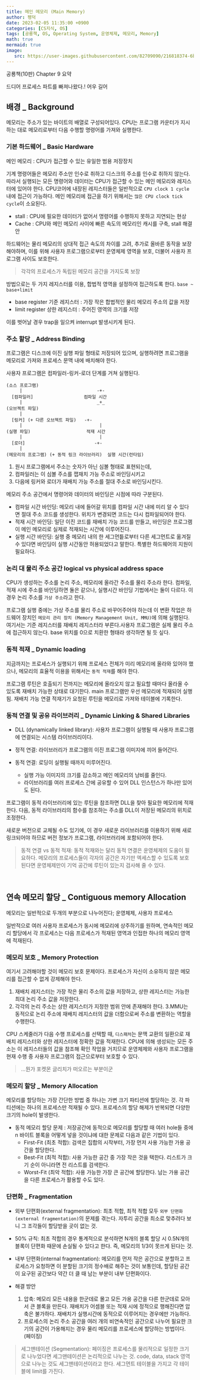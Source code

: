 ```yaml
---
title: 메인 메모리 (Main Memory)
author: 펭덕
date: 2023-02-05 11:35:00 +0900
categories: [CS지식, OS]
tags: [공룡책, OS, Operating System, 운영체제, 메모리, Memory]
math: true
mermaid: true
image:
   src: https://user-images.githubusercontent.com/82709090/216818374-6b66167c-87c6-4f4c-8273-fcaff915f47f.png
---
```


공룡책(10판) Chapter 9 요약

드디어 프로세스 파트를 빠져나왔다.! 어우 길어

## 배경 _ Background

메모리는 주소가 있는 바이트의 배열로 구성되어있다. CPU는 프로그램 카운터가 지시하는 대로 메모리로부터 다음 수행할 명령어를 가져와 실행한다. 

### 기본 하드웨어 _ Basic Hardware

메인 메모리 : CPU가 접근할 수 있는 유일한 범용 저장장치

기계 명령어들은 메모리 주소만 인수로 취하고 디스크의 주소를 인수로 취하지 않는다. 따라서 실행되는 모든 명령어와 데이터는 CPU가 접근할 수 있는 메인 메모리와 레지스터에 있어야 한다.
CPU코어에 내장된 레지스터들은 일반적으로 `CPU clock 1 cycle` 내에 접근이 가능하다. 메인 메모리에 접근을 하기 위해서는 `많은 CPU clock tick cycle`이 소요된다.

- stall : CPU에 필요한 데이터가 없어서 명령어를 수행하지 못하고 지연되는 현상
- Cache : CPU와 메인 메모리 사이에 빠른 속도의 메모리인 캐시를 구축, stall 해결안

하드웨어는 물리 메모리의 상대적 접근 속도의 차이를 고려, 추가로 올바른 동작을 보장해야하며, 이를 위해 사용자 프로그램으로부터 운영체제 영역을 보호, 더불어 사용자 프로그램 사이도 보호한다. 

> 각각의 프로세스가 독립된 메모리 공간을 가지도록 보장

방법으로는 두 가지 레지스터를 이용, 합법적 영역을 설정하여 접근하도록 한다. `base ~ base+limit`

- base register 기준 레지스터 : 가장 작은 합법적인 물리 메모리 주소의 값을 저장
- limit register 상한 레지스터 : 주어진 영역의 크기를 저장

이를 벗어날 경우 trap을 일으켜 interrupt 발생시키게 된다.


### 주소 할당 _ Address Binding

프로그램은 디스크에 이진 실행 파일 형태로 저장되어 있으며, 실행하려면 프로그램을 메모리로 가져와 프로세스 문맥 내에 배치해야 한다.

사용자 프로그램은 컴파일러-링커-로더 단계를 거쳐 실행된다.

```
(소스 프로그램)
     |                            -+-
  [컴파일러]                   컴파일 시간
     |                            _+_
(오브젝트 파일)
     |
  [링커] (+ 다른 오브젝트 파일)   -+-
     |                             |
(실행 파일)                     적재 시간           
     |                             |
  [로더]                          -+-
     |
(메모리의 프로그램) (+ 동적 링크 라이브러리)  실행 시간(런타임)
```

1. 원시 프로그램에서 주소는 숫자가 아닌 심볼 형태로 표현되는데, 
2. 컴파일러는 이 심볼 주소를 잽재치 가능 주소로 바인딩시키고 
3. 다음에 링커와 로더가 재배치 가능 주소를 절대 주소로 바인딩시킨다.

메모리 주소 공간에서 명령어와 데이터의 바인딩은 시점에 따라 구분된다.

- 컴파일 시간 바인딩: 메모리 내에 들어갈 위치를 컴파일 시간 내에 미리 알 수 있다면 절대 주소 코드를 생성한다. 위치가 변경되면 코드는 다시 컴파일되어야 한다.
- 적재 시간 바인딩: 일단 이진 코드를 재배치 가능 코드를 만들고, 바인딩은 프로그램이 메인 메모리로 실제로 적재되는 시간에 이루어진다. 
- 실행 시간 바인딩: 실행 중 메모리 내의 한 세그먼틑로부터 다른 세그먼트로 옮겨질 수 있다면 바인딩이 실행 시간동안 허용되었다고 말한다. 특별한 하드웨어의 지원이 필요하다.


### 논리 대 물리 주소 공간 logical vs physical address space

CPU가 생성하는 주소를 논리 주소, 메모리에 올라간 주소를 물리 주소라 한다. 컴파일, 적재 시에 주소를 바인딩하면 둘은 같으나, 실행시간 바인딩 기법에서는 둘이 다르다. 이 경우 논리 주소를 `가상 주소`라고 한다.

프로그램 실행 중에는 가상 주소를 물리 주소로 바꾸어주어야 하는데 이 변환 작업은 하드웨어 장치인 `메모리 관리 장치 (Memory Management Unit, MMU)`에 의해 실행된다. 여기서는 기준 레지스터를 재배치 레지스터라 부른다.사용자 프로그램은 실제 물리 주소에 접근하지 않는다. base 위치를 0으로 치환한 형태라 생각하면 될 듯 싶다.

### 동적 적재 _ Dynamic loading

지금까지는 프로세스가 실행되기 위해 프로세스 전체가 미리 메모리에 올라와 있어야 했으나, 메모리의 효율적 이용을 위해서는 `동적 적재`를 해야 한다. 

프로그램 루틴은 호출되기 전까지는 메모리에 올라오지 않고 필요할 때마다 올라올 수 있도록 재배치 가능한 상태로 대기한다. main 프로그램만 우선 메모리에 적재되어 실행됨. 재배치 가능 연결 적재기가 요청된 루틴을 메모리로 가져와 테이블에 기록한다.

### 동적 연결 및 공유 라이브러리 _ Dynamic Linking & Shared Libraries

- DLL (dynamically linked library): 사용자 프로그램이 실행될 때 사용자 프로그램에 연결되는 시스템 라이브러리이다. 

- 정적 연결: 라이브러리가 프로그램의 이진 프로그램 이미지에 끼어 들어간다.

- 동적 연결: 로딩이 실행될 때까지 미루어진다.
   - 실행 가능 이미지의 크기를 감소하고 메인 메모리의 낭비를 줄인다.
   - 라이브러리를 여러 프로세스 간에 공유할 수 있어 DLL 인스턴스가 하나만 있어도 된다. 

프로그램이 동적 라이브러리에 있는 루틴을 참조하면 DLL을 찾아 필요한 메모리에 적재한다. 다음, 동적 라이브러리의 함수를 참조하는 주소를 DLL이 저장된 메모리의 위치로 조정한다.

새로운 버전으로 교체될 수도 있기에, 이 경우 새로운 라이브러리를 이용하기 위해 새로 링크되어야 하므로 버전 정보가 프로그램, 라이브러리에 포함되어야 한다.

> 동적 연결 vs 동적 적재: 동적 적재와는 달리 동적 연결은 운영체제의 도움이 필요하다. 메모리의 프로세스들이 각자의 공간은 자기만 엑세스할 수 있도록 보호된다면 운영체제만이 기억 공간에 루틴이 있는지 검사해 줄 수 있다. 

<br>

## 연속 메모리 할당 _ Contiguous memory Allocation

메모리는 일반적으로 두개의 부분으로 나누어진다; 운영체제, 사용자 프로세스

일반적으로 여러 사용자 프로세스가 동시에 메모리에 상주하기를 원하며, 연속적인 메모리 할당에서 각 프로세스는 다음 프로세스가 적재된 영역과 인접한 하나의 메모리 영역에 적재된다.

### 메모리 보호 _ Memory Protection

여기서 고려해야할 것이 메모리 보호 문제이다. 프로세스가 자신이 소유하지 않은 메모리를 접근할 수 없게 강제해야 한다. 

1. 재배치 레지스터는 가장 작은 물리 주소의 값을 저장하고, 상한 레지스터는 가능한 최대 논리 주소 값을 저장한다.
2. 각각의 논리 주소는 상한 레지스터가 지정한 범위 안에 존재해야 한다.
3.MMU는 동적으로 논리 주소에 재배치 레지스터의 값을 더함으로써 주소를 변환하는 역할을 수행한다.

CPU 스케줄러가 다음 수행 프로세스를 선택할 때, `디스패처`는 문맥 교환의 일환으로 재배치 레지스터와 상한 레지스터에 정확한 값을 적재한다. CPU에 의해 생성되는 모든 주소는 이 레지스터들의 값을 참조해 확인 작업을 거치므로 운영체제와 사용자 프로그램을 현재 수행 중 사용자 프로그램의 접근으로부터 보호할 수 있다.

> ...뭔가 포켓몬 글리치가 떠오르는 부분이군

### 메모리 할당 _ Memory Allocation

메모리를 할당하는 가장 간단한 방법 중 하나는 가변 크기 파티션에 할당하는 것. 각 파티션에는 하나의 프로세스만 적재될 수 있다. 프로세스의 할당 해제가 반복되면 다양한 크기의 hole이 발생한다. 

- 동적 메모리 할당 문제 : 저장공간에 동적으로 메모리를 할당할 때 여러 hole들 중에 n 바이트 블록을 어떻게 넣을 것이냐에 대한 문제로 다음과 같은 기법이 있다.
   - First-Fit (최초 적합): 검색은 집합의 시작부터, 가장 먼저 사용 가능한 가용 공간을 할당한다. 
   - Best-Fit (최적 적합): 사용 가능한 공간 중 가장 작은 것을 택한다. 리스트가 크기 순이 아니라면 전 리스트를 검색한다.
   - Worst-Fit (최악 적합): 사용 가능한 가장 큰 공간에 할당한다. 남는 가용 공간을 다른 프로세스가 활용할 수도 있다.


### 단편화 _ Fragmentation

- 외부 단편화(external fragmentation): 최초 적합, 최적 적합 모두 `외부 단편화(external fragmentation)`의 문제를 겪는다. 자투리 공간을 최소로 맞추려다 보니 그 조각들이 할당받을 곳이 없는 것.

- 50% 규칙: 최초 적합의 경우 통계적으로 분석하면 N개의 블록 할당 시 0.5N개의 블록이 단편화 때문에 손실될 수 있다고 한다. 즉, 메모리의 1/3이 못쓰게 된다는 것.

- 내부 단편화(internal fragmentation): 메모리를 먼저 작은 공간으로 분할하고 프로세스가 요청하면 이 분할된 크기의 정수배로 해주는 것이 보통인데, 할당된 공간이 요구된 공간보다 약간 더 클 때 남는 부분이 내부 단편화이다.

- 해결 방안
   1. 압축: 메모리 모든 내용을 한군데로 몰고 모든 가용 공간을 다른 한군데로 모아서 큰 블록을 만든다. 재배치가 어셈블 또는 적재 시에 정적으로 행해진다면 압축은 불가하다. 재배치가 실행시간에 동적으로 이루어지는 경우에만 가능하다.
   2. 프로세스의 논리 주소 공간을 여러 개의 비연속적인 공간으로 나누어 필요한 크기의 공간이 가용해지는 경우 물리 메모리를 프로세스에 할당하는 방법이다. (페이징)


> 세그맨테이션 (Segmentation): 페이징은 프로세스를 물리적으로 일정한 크기로 나누었다면 세그맨테이션은 논리적으로 나누는 것. code, data, stack 영역으로 나누는 것도 세그맨테이션이라고 한다. 세그먼트 테이블을 가지고 각 테이블에 limit를 가진다.